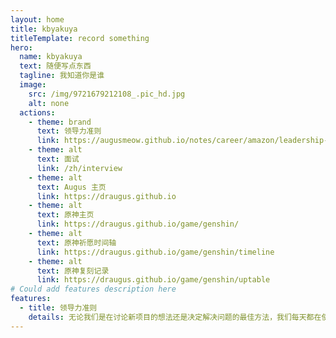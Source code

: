 ```yaml
---
layout: home
title: kbyakuya
titleTemplate: record something
hero:
  name: kbyakuya
  text: 随便写点东西
  tagline: 我知道你是谁
  image:
    src: /img/9721679212108_.pic_hd.jpg
    alt: none
  actions:
    - theme: brand
      text: 领导力准则
      link: https://augusmeow.github.io/notes/career/amazon/leadership-principles/
    - theme: alt
      text: 面试
      link: /zh/interview
    - theme: alt
      text: Augus 主页
      link: https://draugus.github.io
    - theme: alt
      text: 原神主页
      link: https://draugus.github.io/game/genshin/
    - theme: alt
      text: 原神祈愿时间轴
      link: https://draugus.github.io/game/genshin/timeline
    - theme: alt
      text: 原神复刻记录
      link: https://draugus.github.io/game/genshin/uptable
# Could add features description here
features:
  - title: 领导力准则
    details: 无论我们是在讨论新项目的想法还是决定解决问题的最佳方法，我们每天都在使用领导力准则。这只是令 Amazon 与众不同的原因之一。
---
```

